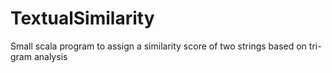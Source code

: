 # TextualSimilarity
Small scala program to assign a similarity score of two strings based on tri-gram analysis
